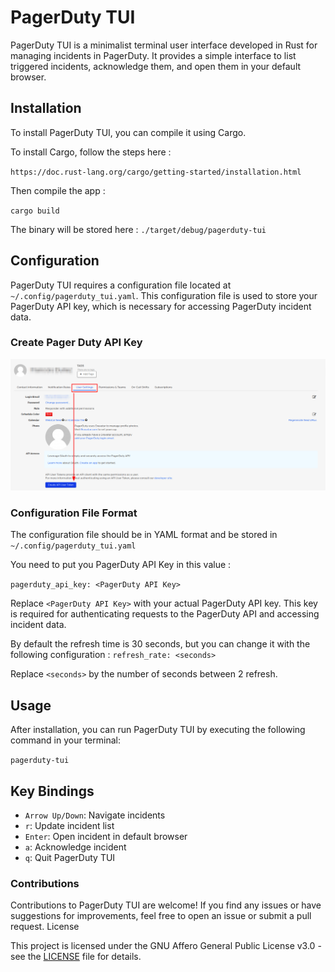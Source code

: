 # PagerDuty TUI

PagerDuty TUI is a minimalist terminal user interface developed in Rust for managing incidents in PagerDuty. It provides a simple interface to list triggered incidents, acknowledge them, and open them in your default browser.

## Installation

To install PagerDuty TUI, you can compile it using Cargo.

To install Cargo, follow the steps here : 

`https://doc.rust-lang.org/cargo/getting-started/installation.html`

Then compile the app :

`cargo build`

The binary will be stored here : `./target/debug/pagerduty-tui`

## Configuration

PagerDuty TUI requires a configuration file located at `~/.config/pagerduty_tui.yaml`. This configuration file is used to store your PagerDuty API key, which is necessary for accessing PagerDuty incident data.

### Create Pager Duty API Key

![Create PagerDuty API Key](DOC/PagerDutyApiKey.png "PagerDutyApiKey")

### Configuration File Format

The configuration file should be in YAML format and be stored in `~/.config/pagerduty_tui.yaml` 

You need to put you PagerDuty API Key in this value :

`pagerduty_api_key: <PagerDuty API Key>`

Replace `<PagerDuty API Key>` with your actual PagerDuty API key. This key is required for authenticating requests to the PagerDuty API and accessing incident data.

By default the refresh time is 30 seconds, but you can change it with the following configuration :
`refresh_rate: <seconds>`

Replace `<seconds>` by the number of seconds between 2 refresh.

## Usage

After installation, you can run PagerDuty TUI by executing the following command in your terminal:

`pagerduty-tui`

## Key Bindings

 - `Arrow Up/Down`: Navigate incidents
 - `r`: Update incident list
 - `Enter`: Open incident in default browser
 - `a`: Acknowledge incident
 - `q`: Quit PagerDuty TUI

### Contributions

Contributions to PagerDuty TUI are welcome! If you find any issues or have suggestions for improvements, feel free to open an issue or submit a pull request.
License

This project is licensed under the GNU Affero General Public License v3.0 - see the [LICENSE](LICENSE) file for details.
